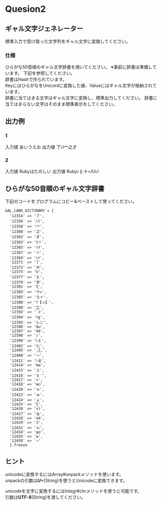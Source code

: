 # Quesion2
## ギャル文字ジェネレーター
標準入力で受け取った文字列をギャル文字に変換してください。  

### 仕様
ひらがな50音順のギャル文字辞書を用いてください。 ※事前に辞書は準備しています。 下記を参照してください。  
辞書はHashで作られています。  
KeyにはひらがなをUnicordに変換した値、Valueにはギャル文字が格納されています。  
辞書に当てはまる文字はギャル文字に変換し、標準出力してください。
辞書に当てはまらない文字はそのまま標準表示をしてください。  

## 出力例
### 1
入力値
あいうえお
出力値
了ﾚl宀之才

### 2
入力値
Rubyはたのしい
出力値
Rubyﾚ￡十=/Uﾚl

## ひらがな50音順のギャル文字辞書
下記のコードをプログラムにコピー&ペーストして使ってください。  
```
GAL_LANG_DICTINARY = {
  '12354' => '了',
  '12356' => 'ﾚl',
  '12358' => '宀',
  '12360' => '之',
  '12362' => '才',
  '12363' => 'ｶゞ',
  '12365' => '(ｷ',
  '12367' => '＜',
  '12369' => 'ﾚﾅ',
  '12371' => ']',
  '12373' => '廾',
  '12375' => 'U',
  '12377' => '￡',
  '12379' => '世',
  '12381' => 'ξ',
  '12383' => '十=',
  '12385' => 'ろ＋',
  '12388' => 'ﾂ【っ】',
  '12390' => '乙',
  '12392' => '`c',
  '12394' => 'ﾅg',
  '12395' => 'レこ',
  '12396' => 'йu',
  '12397' => 'йё',
  '12398' => '/',
  '12399' => 'ﾚ￡',
  '12402' => '匕',
  '12405' => ',ζ,',
  '12408' => '〜',
  '12411' => 'ﾚま',
  '12414' => 'ма',
  '12415' => '彡',
  '12416' => '￡′',
  '12417' => '×',
  '12418' => 'м○',
  '12420' => 'ゃ',
  '12422' => 'ゅ',
  '12424' => 'ょ',
  '12425' => 'ζ',
  '12426' => 'v)',
  '12427' => 'ゐ',
  '12428' => 'яё',
  '12429' => 'З',
  '12431' => 'ゎ',
  '12434' => 'щo',
  '12435' => 'ω',
  '12450' => '→'
  }.freeze
```






















## ヒント
unicodeに変換するにはArray#unpackメソッドを使います。  
unpackの引数は***U****(String)を使うとUnicodeに変換できます。

unicodeを文字に変換するにはIntegr#chrメソッドを使うと可能です。  
引数は**UTF-8**(String)を渡してください。  
